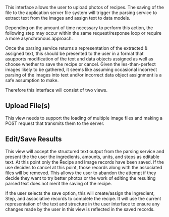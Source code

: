 This interface allows the user to upload photos of recipes. The saving of the file to the application server file system will trigger the parsing service to extract text from the images and assign text to data models.

Depending on the amount of time necessary to perform this action, the following step may occur within the same request/response loop or require a more asynchronous approach.  

Once the parsing service returns a representation of the extracted & assigned text, this should be presented to the user in a format that asupports modification of the text and data objects assigned as well as choose whether to save the recipe or cancel. Given the les-than-perfect images likely to be gathered, it seems like assuming occasional incorrect parsing of the images into text and/or incorrect data object assignment is a safe assumption to make.

Therefore this interface will consist of two views.

## Upload File(s)
This view needs to support the loading of multiple image files and making a POST request that transmits them to the server.

## Edit/Save Results
This view will accept the structured text output from the parsing service and present the the user the ingredients, amounts, units, and steps as editable text.  At this point only the Recipe and Image records have been saved. If the use decides to cancel at this point, those records along with the associated files will be removed.  This allows the user to abandon the attempt if they decide they want to try better photos or the work of editing the resulting parsed text does not merit the saving of the recipe.

If the user selects the save option, this will create/assign the Ingredient, Step, and associative records to complete the recipe.  It will use the current representation of the text and structure in the user interface to ensure any changes made by the user in this view is reflected in the saved records.